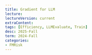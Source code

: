 ```yaml
---
title: Gradient for LLM   
lecture: 
lectureVersion: current
extraContent: 
tags: [Efficiency, LLMEvaluate, Train]
desc: 2025-Fall
term: 2024-Fall
categories:
- FMRisk
---
```




<!--excerpt.start-->





